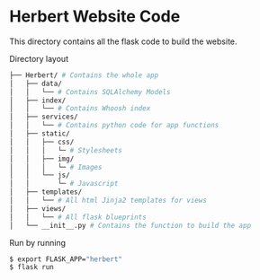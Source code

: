 # Herbert Website Code

This directory contains all the flask code to build the website.

Directory layout

```bash
├── Herbert/ # Contains the whole app
│   ├── data/ 
│   │   └── # Contains SQLAlchemy Models
│   ├── index/
│   │   └── # Contains Whoosh index
│   ├── services/
│   │   └── # Contains python code for app functions
│   ├── static/
│   │   ├── css/
│   │   │   └─ # Stylesheets
│   │   ├── img/
│   │   │   └─ # Images
│   │   └── js/
│   │       └─ # Javascript
│   ├── templates/
│   │   └── # All html Jinja2 templates for views
│   ├── views/
│   │   └── # All flask blueprints
│   └── __init__.py # Contains the function to build the app
```

Run by running 

```bash
$ export FLASK_APP="herbert"
$ flask run
```